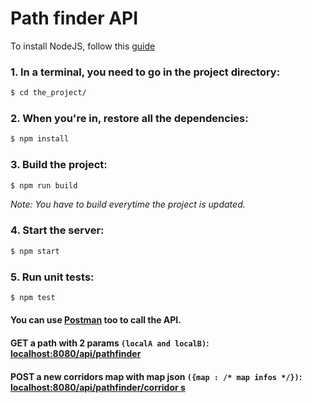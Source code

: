 # Path finder API

To install NodeJS, follow this [guide](https://nodejs.org/en)

### 1. In a terminal, you need to go in the project directory:
```bash
$ cd the_project/
```

### 2. When you're in, restore all the dependencies:
```bash
$ npm install
```
### 3. Build the project:
```bash
$ npm run build
```
*Note: You have to build everytime the project is updated.*

### 4. Start the server: 
```bash
$ npm start
```

### 5. Run unit tests:
```bash
$ npm test 
```

#### You can use [Postman](https://www.getpostman.com) too to call the API.
#### GET a path with 2 params ```(localA and localB)```: [localhost:8080/api/pathfinder](localhost:8080/api/pathfinder)
#### POST a new corridors map with map json ```({map : /* map infos */})```: [localhost:8080/api/pathfinder/corridor s](localhost:8080/api/pathfinder/corridors)
